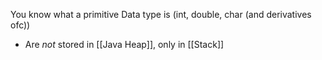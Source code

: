 You know what a primitive Data type is (int, double, char (and derivatives ofc))

- Are _not_ stored in [[Java Heap]], only in [[Stack]]